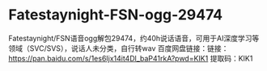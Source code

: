 # Fatestaynight-FSN-ogg-29474
Fatestaynight/FSN语音ogg解包29474，约40h说话语音，可用于AI深度学习等领域（SVC/SVS），说话人未分类，自行转wav
百度网盘链接：链接：https://pan.baidu.com/s/1es6Ijx14it4Dl_baP41rkA?pwd=KIK1 
提取码：KIK1 

